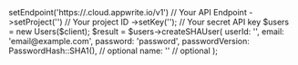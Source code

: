 <?php

use Appwrite\Client;
use Appwrite\Services\Users;

$client = (new Client())
    ->setEndpoint('https://<REGION>.cloud.appwrite.io/v1') // Your API Endpoint
    ->setProject('<YOUR_PROJECT_ID>') // Your project ID
    ->setKey('<YOUR_API_KEY>'); // Your secret API key

$users = new Users($client);

$result = $users->createSHAUser(
    userId: '<USER_ID>',
    email: 'email@example.com',
    password: 'password',
    passwordVersion: PasswordHash::SHA1(), // optional
    name: '<NAME>' // optional
);